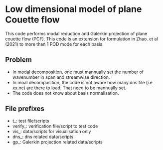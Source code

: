 # Low dimensional model of plane Couette flow

This code performs modal reduction and Galerkin projection of plane couette flow (PCF). This code is an extension for formulation in Zhao. et al (2021) to more than 1 POD mode for each basis. 

## Problem
 - In modal decomposition, one must mannually set the number of wavenumber in span and streamwise direction.
 - In moal decomposition, the code is not aware how many dns file (i.e xx.nc) are there to load. That need to be mannually set.
 - The code does not know about basis normalisation. 

## File prefixes
- t_: test file/scripts
- verify_: verification file/script to test code
- vis_: data/scripts for visualisation only
- dns_: dns related data/scripts
- gp_: Galerkin projection related data/scripts
